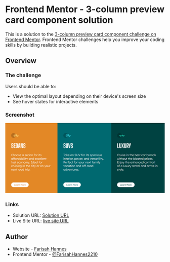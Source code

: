 # Frontend Mentor - 3-column preview card component solution

This is a solution to the [3-column preview card component challenge on Frontend Mentor](https://www.frontendmentor.io/challenges/3column-preview-card-component-pH92eAR2-). Frontend Mentor challenges help you improve your coding skills by building realistic projects. 


## Overview

### The challenge

Users should be able to:

- View the optimal layout depending on their device's screen size
- See hover states for interactive elements

### Screenshot

![screenshot](./screenshot.png)


### Links

- Solution URL: [Solution URL](https://your-solution-url.com)
- Live Site URL: [live site URL](https://your-live-site-url.com)


## Author

- Website - [Farisah Hannes](https://sites.google.com/view/farisahhannes/)
- Frontend Mentor - [@FarisahHannes2210](https://www.frontendmentor.io/profile/FarisahHannes2210)
